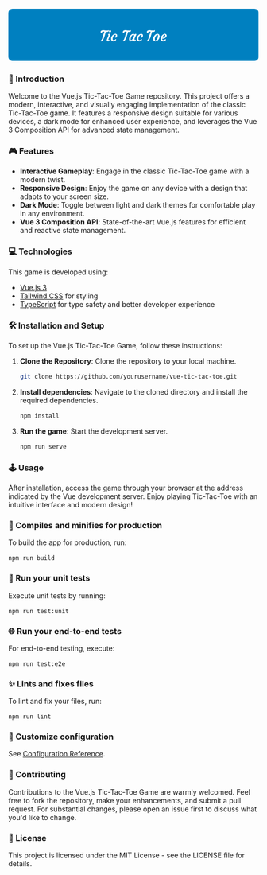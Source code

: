 _![Header](.github/vue-tic-tac-toe-header.png)_

### 🌟 Introduction
Welcome to the Vue.js Tic-Tac-Toe Game repository. This project offers a modern, interactive, and visually engaging implementation of the classic Tic-Tac-Toe game. It features a responsive design suitable for various devices, a dark mode for enhanced user experience, and leverages the Vue 3 Composition API for advanced state management.

### 🎮 Features
* **Interactive Gameplay**: Engage in the classic Tic-Tac-Toe game with a modern twist.
* **Responsive Design**: Enjoy the game on any device with a design that adapts to your screen size.
* **Dark Mode**: Toggle between light and dark themes for comfortable play in any environment.
* **Vue 3 Composition API**: State-of-the-art Vue.js features for efficient and reactive state management.

### 💻 Technologies
This game is developed using:
* [Vue.js 3](https://v3.vuejs.org/)
* [Tailwind CSS](https://tailwindcss.com/) for styling
* [TypeScript](https://www.typescriptlang.org/) for type safety and better developer experience

### 🛠️ Installation and Setup
To set up the Vue.js Tic-Tac-Toe Game, follow these instructions:

1. **Clone the Repository**:
   Clone the repository to your local machine.
   ```bash
   git clone https://github.com/yourusername/vue-tic-tac-toe.git
   ```

2. **Install dependencies**:
   Navigate to the cloned directory and install the required dependencies.
   ```bash
   npm install
   ```

3. **Run the game**:
   Start the development server.
   ```bash
   npm run serve
   ```

### 🕹️ Usage
After installation, access the game through your browser at the address indicated by the Vue development server. Enjoy playing Tic-Tac-Toe with an intuitive interface and modern design!

### 🚀 Compiles and minifies for production
To build the app for production, run:
```
npm run build
```

### 🧪 Run your unit tests
Execute unit tests by running:
```
npm run test:unit
```

### 🌐 Run your end-to-end tests
For end-to-end testing, execute:
```
npm run test:e2e
```

### ✨ Lints and fixes files
To lint and fix your files, run:
```
npm run lint
```

### 🔧 Customize configuration
See [Configuration Reference](https://cli.vuejs.org/config/).

### 📝 Contributing
Contributions to the Vue.js Tic-Tac-Toe Game are warmly welcomed. Feel free to fork the repository, make your enhancements, and submit a pull request. For substantial changes, please open an issue first to discuss what you'd like to change.

### 📜 License
This project is licensed under the MIT License - see the LICENSE file for details.
